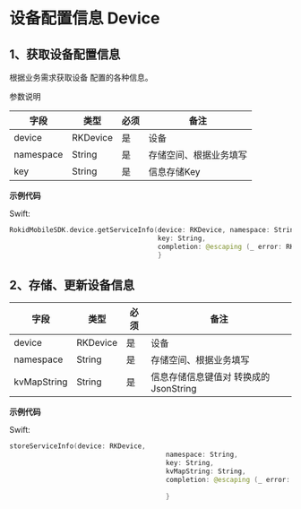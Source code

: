 # 设备配置信息 Device

## 1、获取设备配置信息

根据业务需求获取设备 配置的各种信息。

参数说明

| 字段 | 类型 | 必须 | 备注 |
| --- | --- | --- | --- |
| device | RKDevice | 是 | 设备 |
| namespace | String | 是 | 存储空间、根据业务填写 |
| key | String | 是 | 信息存储Key |

**示例代码**

 Swift:

```swift
RokidMobileSDK.device.getServiceInfo(device: RKDevice, namespace: String,
                                     key: String,
                                     completion: @escaping (_ error: RKError?, _ value: String?) -> Void) {
                                     }
```

## 2、存储、更新设备信息

| 字段 | 类型 | 必须 | 备注 |
| --- | --- | --- | --- |
| device | RKDevice | 是 | 设备 |
| namespace | String | 是 | 存储空间、根据业务填写 |
| kvMapString | String | 是 | 信息存储信息键值对 转换成的 JsonString  |

**示例代码**

 Swift:

```swift
storeServiceInfo(device: RKDevice,
                                       namespace: String,
                                       key: String,
                                       kvMapString: String,
                                       completion: @escaping (_ error: RKError?) -> Void) {
                                       
                                       }
```


